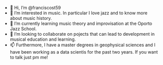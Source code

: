- 👋 Hi, I’m @franciscost59
- 👀 I’m interested in music. In particular I love jazz and to know more about music history.
- 🌱 I’m currently learning music theory and improvisation at the Oporto Jazz School.
- 💞️ I’m looking to collaborate on pojects that can lead to development in musical education and learning.
- 📫 Furthermore, I have a master degrees in geophysical sciences and I have been working as a data scientis for the past two years. If you want to talk just pm me!

<!---
franciscost59/franciscost59 is a ✨ special ✨ repository because its `README.md` (this file) appears on your GitHub profile.
You can click the Preview link to take a look at your changes.
--->

